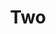 ---
layout: gallery

title: Two

desc: Lorem ipsum dolor sit amet, consectetur adipisicing elit, sed do eiusmod tempor incididunt ut labore et dolore magna aliqua. Ut enim ad minim veniam, quis nostrud exercitation ullamco laboris nisi ut aliquip ex ea commodo consequat. Duis aute irure dolor in reprehenderit in voluptate velit esse cillum dolore eu fugiat nulla pariatur. Excepteur sint occaecat cupidatat non proident, sunt in culpa qui officia deserunt mollit anim id est laborum.

images:
  - url: http://placehold.it/1280x720
    th_url: http://placehold.it/200x200
  - url: http://placehold.it/1280x720
    th_url: http://placehold.it/200x200
  - url: http://placehold.it/1280x720
    th_url: http://placehold.it/200x200
  - url: http://placehold.it/1280x720
    th_url: http://placehold.it/200x200
  - url: http://placehold.it/1280x720
    th_url: http://placehold.it/200x200
  - url: http://placehold.it/1280x720
    th_url: http://placehold.it/200x200
  - url: http://placehold.it/1280x720
    th_url: http://placehold.it/200x200
  - url: http://placehold.it/1280x720
    th_url: http://placehold.it/200x200
---